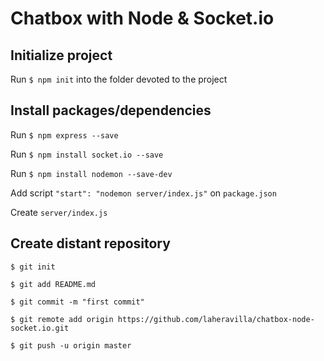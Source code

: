 # Chatbox with Node & Socket.io

## Initialize project

Run `$ npm init` into the folder devoted to the project

## Install packages/dependencies

Run `$ npm express --save`

Run `$ npm install socket.io --save`

Run `$ npm install nodemon --save-dev`

Add script `"start": "nodemon server/index.js"` on `package.json`

Create `server/index.js`

## Create distant repository

`$ git init`

`$ git add README.md`

`$ git commit -m "first commit"`

`$ git remote add origin https://github.com/laheravilla/chatbox-node-socket.io.git`

`$ git push -u origin master`